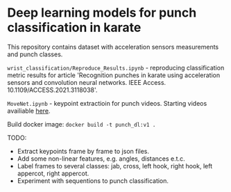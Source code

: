 # Deep learning models for punch classification in karate  

This repository contains dataset with acceleration sensors measurements and punch classes.  

`wrist_classification/Reproduce_Results.ipynb` - reproducing classification metric results for article 'Recognition punches in karate using acceleration sensors and convolution neural networks. IEEE Access.  10.1109/ACCESS.2021.3118038'.  
 
 `MoveNet.ipynb` - keypoint extractioin for punch videos. Starting videos availiable [here](https://drive.google.com/drive/folders/1UwZPZ7sqkmQrqbCP1ypquv2UHWkk0bj-?usp=sharing).  
 
 Build docker image: `docker build -t punch_dl:v1 .`   
 
 
 TODO:
 - Extract keypoints frame by frame to json files.
 - Add some non-linear features, e.g. angles, distances e.t.c.
 - Label frames to several classes: jab, cross, left hook, right hook, left appercot, right appercot.
 - Experiment with sequentions to punch classification.
 
